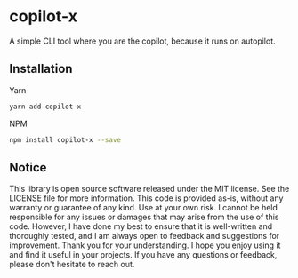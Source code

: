 <!-- infuser start header -->  
# copilot-x  
A simple CLI tool where you are the copilot, because it runs on autopilot.  
<!-- infuser end header -->

<!-- infuser start installation -->  
## Installation  
Yarn  
```bash  
yarn add copilot-x  
```  
NPM  
```bash  
npm install copilot-x --save  
```  
<!-- infuser end installation -->

<!-- infuser start usage -->
<!-- infuser end usage -->

<!-- infuser start development -->
<!-- infuser end development -->

<!-- infuser start footer -->  
## Notice  
This library is open source software released under the MIT license. See the LICENSE file for more information. This code is provided as-is, without any warranty or guarantee of any kind. Use at your own risk. I cannot be held responsible for any issues or damages that may arise from the use of this code. However, I have done my best to ensure that it is well-written and thoroughly tested, and I am always open to feedback and suggestions for improvement. Thank you for your understanding. I hope you enjoy using it and find it useful in your projects. If you have any questions or feedback, please don't hesitate to reach out.  
<!-- infuser end footer -->

